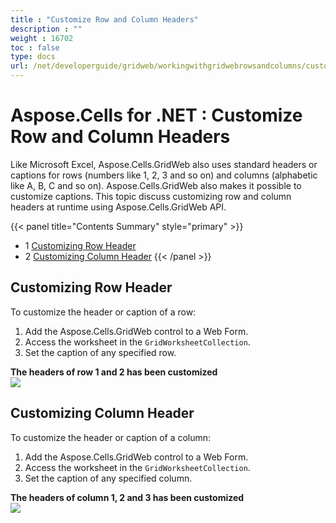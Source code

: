 ```yaml
---
title : "Customize Row and Column Headers" 
description : "" 
weight : 16702 
toc : false
type: docs
url: /net/developerguide/gridweb/workingwithgridwebrowsandcolumns/customize+row+and+column+headers/
---
```


# Aspose.Cells for .NET : Customize Row and Column Headers


Like Microsoft Excel, Aspose.Cells.GridWeb also uses standard headers or captions for rows (numbers like 1, 2, 3 and so on) and columns (alphabetic like A, B, C and so on). Aspose.Cells.GridWeb also makes it possible to customize captions. This topic discuss customizing row and column headers at runtime using Aspose.Cells.GridWeb API.

{{< panel title="Contents Summary" style="primary" >}}
*   1 [Customizing Row Header](#customizing-row-header)
*   2 [Customizing Column Header](#customizing-column-header)
{{< /panel >}}
 

## Customizing Row Header

To customize the header or caption of a row:

1.  Add the Aspose.Cells.GridWeb control to a Web Form.
2.  Access the worksheet in the `GridWorksheetCollection`.
3.  Set the caption of any specified row.

**The headers of row 1 and 2 has been customized**  
![](https://docs2.aspose.com/cells/net/attachments/5013771/5115384.png)

## Customizing Column Header

To customize the header or caption of a column:

1.  Add the Aspose.Cells.GridWeb control to a Web Form.
2.  Access the worksheet in the `GridWorksheetCollection`.
3.  Set the caption of any specified column.

**The headers of column 1, 2 and 3 has been customized**  
![](https://docs2.aspose.com/cells/net/attachments/5013771/5115400.png)

